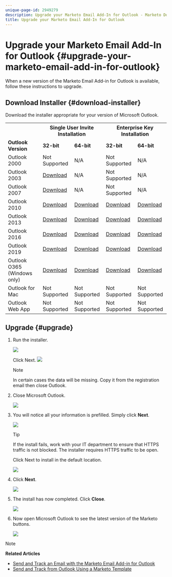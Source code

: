 ```yaml
---
unique-page-id: 2949279
description: Upgrade your Marketo Email Add-In for Outlook - Marketo Docs - Product Documentation
title: Upgrade your Marketo Email Add-In for Outlook
---
```


# Upgrade your Marketo Email Add-In for Outlook {#upgrade-your-marketo-email-add-in-for-outlook}

When a new version of the Marketo Email Add-in for Outlook is available, follow these instructions to upgrade. 

## Download Installer {#download-installer}

Download the installer appropriate for your version of Microsoft Outlook.

<table> 
 <colgroup> 
  <col> 
  <col> 
  <col> 
  <col> 
  <col> 
 </colgroup> 
 <tbody> 
  <tr> 
   <th><br></th> 
   <th colspan="2">Single User Invite Installation</th> 
   <th colspan="2">Enterprise Key Installation</th> 
  </tr> 
  <tr> 
   <td><strong>Outlook Version</strong></td> 
   <td><strong>32-bit</strong></td> 
   <td><strong>64-bit</strong></td> 
   <td><strong>32-bit</strong></td> 
   <td><strong>64-bit</strong></td> 
  </tr> 
  <tr> 
   <td>Outlook 2000</td> 
   <td>Not Supported</td> 
   <td>N/A</td> 
   <td>Not Supported</td> 
   <td>N/A</td> 
  </tr> 
  <tr> 
   <td>Outlook 2003</td> 
   <td><a href="http://munchkin.marketo.net/MarketoAddInSetup32.msi" rel="nofollow">Download</a></td> 
   <td>N/A</td> 
   <td>Not Supported</td> 
   <td>N/A</td> 
  </tr> 
  <tr> 
   <td>Outlook 2007</td> 
   <td><a href="http://munchkin.marketo.net/MarketoAddInSetup32.msi" rel="nofollow">Download</a></td> 
   <td>N/A</td> 
   <td>Not Supported</td> 
   <td>N/A</td> 
  </tr> 
  <tr> 
   <td>Outlook 2010</td> 
   <td><a href="http://munchkin.marketo.net/MarketoAddInSetup32.msi" rel="nofollow">Download</a></td> 
   <td><a href="http://munchkin.marketo.net/MarketoAddInSetup64.msi" rel="nofollow">Download</a></td> 
   <td><a href="http://munchkin.marketo.net/MarketoAddInSetup32.msi" rel="nofollow">Download</a></td> 
   <td><a href="http://munchkin.marketo.net/MarketoAddInSetup64.msi" rel="nofollow">Download</a></td> 
  </tr> 
  <tr> 
   <td>Outlook 2013</td> 
   <td><a href="http://munchkin.marketo.net/MarketoAddInSetup32.msi" rel="nofollow">Download</a></td> 
   <td><a href="http://munchkin.marketo.net/MarketoAddInSetup64.msi" rel="nofollow">Download</a></td> 
   <td><a href="http://munchkin.marketo.net/MarketoAddInSetup32.msi" rel="nofollow">Download</a></td> 
   <td><a href="http://munchkin.marketo.net/MarketoAddInSetup64.msi" rel="nofollow">Download</a></td> 
  </tr> 
  <tr> 
   <td>Outlook 2016</td> 
   <td><a href="http://munchkin.marketo.net/MarketoAddInSetup32.msi" rel="nofollow">Download</a></td> 
   <td><a href="http://munchkin.marketo.net/MarketoAddInSetup64.msi" rel="nofollow">Download</a></td> 
   <td><a href="http://munchkin.marketo.net/MarketoAddInSetup32.msi" rel="nofollow">Download</a></td> 
   <td><a href="http://munchkin.marketo.net/MarketoAddInSetup64.msi" rel="nofollow">Download</a></td> 
  </tr> 
  <tr> 
   <td colspan="1">Outlook 2019</td> 
   <td colspan="1"><a href="http://munchkin.marketo.net/MarketoAddInSetup32.msi" rel="nofollow">Download</a></td> 
   <td colspan="1"><a href="http://munchkin.marketo.net/MarketoAddInSetup64.msi" rel="nofollow">Download</a></td> 
   <td colspan="1"><a href="http://munchkin.marketo.net/MarketoAddInSetup32.msi" rel="nofollow">Download</a></td> 
   <td colspan="1"><a href="http://munchkin.marketo.net/MarketoAddInSetup64.msi" rel="nofollow">Download</a></td> 
  </tr> 
  <tr> 
   <td colspan="1">Outlook O365 (Windows only)</td> 
   <td colspan="1"><a href="http://munchkin.marketo.net/MarketoAddInSetup32.msi" rel="nofollow">Download</a></td> 
   <td colspan="1"><a href="http://munchkin.marketo.net/MarketoAddInSetup64.msi" rel="nofollow">Download</a></td> 
   <td colspan="1"><a href="http://munchkin.marketo.net/MarketoAddInSetup32.msi" rel="nofollow">Download</a></td> 
   <td colspan="1"><a href="http://munchkin.marketo.net/MarketoAddInSetup64.msi" rel="nofollow">Download</a></td> 
  </tr> 
  <tr> 
   <td>Outlook for Mac</td> 
   <td>Not Supported</td> 
   <td>Not Supported</td> 
   <td>Not Supported</td> 
   <td>Not Supported</td> 
  </tr> 
  <tr> 
   <td colspan="1">Outlook Web App</td> 
   <td colspan="1">Not Supported</td> 
   <td colspan="1">Not Supported</td> 
   <td colspan="1">Not Supported</td> 
   <td colspan="1">Not Supported</td> 
  </tr> 
 </tbody> 
</table>

## Upgrade {#upgrade}

1. Run the installer.

   ![](assets/image2014-9-23-16-3a53-3a56.png)

   Click Next.
   ![](assets/image2014-9-23-16-3a54-3a8.png)

   >[!NOTE]
   >
   >In certain cases the data will be missing. Copy it from the registration email then close Outlook.

1. Close Microsoft Outlook.

   ![](assets/ent-key-close-outlook-hand.png)

1. You will notice all your information is prefilled. Simply click **Next**.

   ![](assets/image2014-9-23-16-3a54-3a40.png)

   >[!TIP]
   >
   >If the install fails, work with your IT department to ensure that HTTPS traffic is not blocked. The installer requires HTTPS traffic to be open.

   Click Next to install in the default location.

   ![](assets/image2014-9-23-16-3a54-3a55.png)

1. Click **Next**.

   ![](assets/image2014-9-23-16-3a55-3a20.png)

1. The install has now completed. Click **Close**.

   ![](assets/image2014-9-23-16-3a55-3a34.png)

1. Now open Microsoft Outlook to see the latest version of the Marketo buttons.

   ![](assets/image2016-8-24-15-3a47-3a38.png)

>[!NOTE]
>
>**Related Articles**
>
>* [Send and Track an Email with the Marketo Email Add-in for Outlook](send-and-track-an-email-with-the-email-add-in-for-outlook.md)
>* [Send and Track from Outlook Using a Marketo Template](send-and-track-from-outlook-using-a-marketo-template.md)
>

